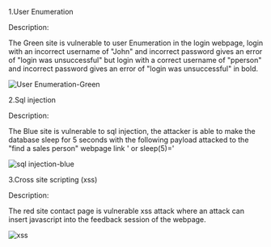1.User Enumeration

Description:

The Green site is vulnerable to user Enumeration in the login webpage, login with an incorrect username of "John" and incorrect password gives an error of "login was unsuccessful" but login with a correct username of "pperson" and incorrect password gives an error of "login was unsuccessful" in bold.

![User Enumeration-Green](https://user-images.githubusercontent.com/109797939/198902680-5783cec2-fe34-4054-b581-5cf1f8e68499.gif)


2.Sql injection

Description:

The Blue site is vulnerable to sql injection, the attacker is able to make the database sleep for 5 seconds with the following payload attacked to the "find a sales person" webpage link
' or sleep(5)='

![sql injection-blue](https://user-images.githubusercontent.com/109797939/198902946-ce5ccd7d-c91a-424d-a364-92505ea6f2e6.gif)

3.Cross site scripting (xss)

Description:

The red site contact page is vulnerable xss attack where an attack can insert javascript into the feedback session of the webpage.

![xss](https://user-images.githubusercontent.com/109797939/199142976-db235150-ed2a-4a77-ad79-f4bfe581ebe2.gif)

